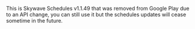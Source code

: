 This is Skywave Schedules v1.1.49 that was removed from Google Play due to an API change, you can still use it but the schedules updates will cease sometime in the future.
